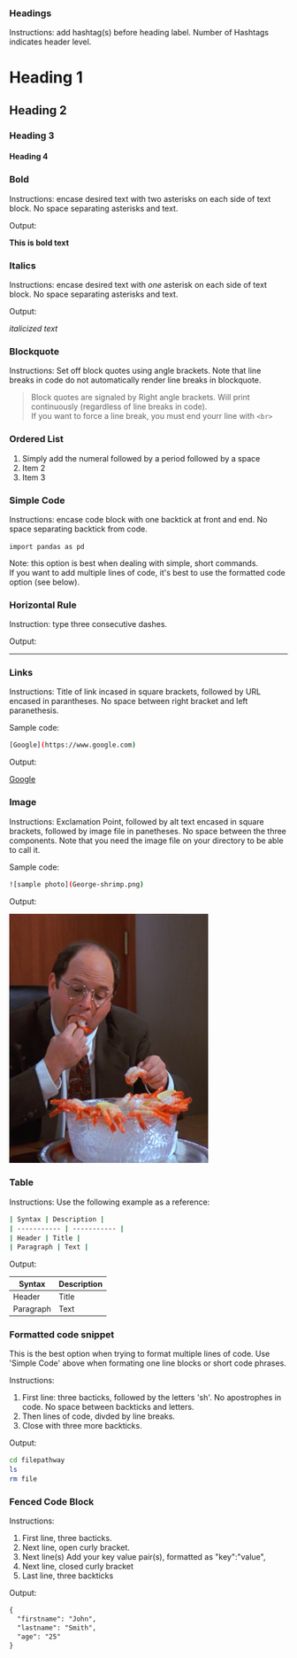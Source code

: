### Headings

Instructions: add hashtag(s) before heading label. Number of Hashtags indicates header level.

# Heading 1
## Heading 2
### Heading 3
#### Heading 4

### Bold

Instructions: encase desired text with two asterisks on each side of text block. No space separating asterisks and text.

Output:

**This is bold text**

### Italics

Instructions: encase desired text with *one* asterisk on each side of text block. No space separating asterisks and text.

Output:

*italicized text*

### Blockquote

Instructions: Set off block quotes using angle brackets. Note that line breaks in code do not automatically render line breaks in blockquote.

> Block quotes are signaled by
> Right angle brackets. Will print continuously
> (regardless of line breaks in code). <br>
> If you want to force a line break, you must end yourr line with 
> `<br>
> `

### Ordered List

1. Simply add the numeral followed by a period followed by a space
2. Item 2
3. Item 3

### Simple Code

Instructions: encase code block with one backtick at front and end. No space separating backtick from code.

`import pandas as pd`<br>

Note: this option is best when dealing with simple, short commands. <br>
If you want to add multiple lines of code, it's best to use the formatted code option (see below).

### Horizontal Rule

Instruction: type three consecutive dashes. 

Output:

---

### Links

Instructions: Title of link incased in square brackets, followed by URL encased in parantheses.
No space between right bracket and left paranethesis.

Sample code:

```sh
[Google](https://www.google.com)
```

Output:

[Google](https://www.google.com)

### Image

Instructions: Exclamation Point, followed by alt text encased in square brackets, followed by image file in panetheses. No space between the three components. Note that you need the image file on your directory to be able to call it.

Sample code: 

```sh
![sample photo](George-shrimp.png)
```

Output:

![sample photo](George-shrimp.png)


### Table

Instructions: Use the following example as a reference:

```sh
| Syntax | Description |
| ----------- | ----------- |
| Header | Title |
| Paragraph | Text |
```

Output: 

| Syntax | Description |
| ----------- | ----------- |
| Header | Title |
| Paragraph | Text |


### Formatted code snippet

This is the best option when trying to format multiple lines of code. Use 'Simple Code' above when formating one line blocks or short code phrases.

Instructions: <br>
1) First line: three bacticks, followed by the letters 'sh'. No apostrophes in code. No space between backticks and letters.<br>
2) Then lines of code, divded by line breaks. <br>
3) Close with three more backticks.

Output:

```sh
cd filepathway
ls
rm file
```

### Fenced Code Block

Instructions: <br>
1) First line, three bacticks. <br>
2) Next line, open curly bracket. <br>
3) Next line(s) Add your key value pair(s), formatted as "key":"value", <br>
4) Next line, closed curly bracket <br>
5) Last line, three backticks <br>

Output:

``` 
{
  "firstname": "John",
  "lastname": "Smith",
  "age": "25"
}
```
   

